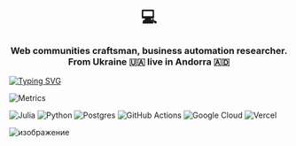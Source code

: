 <h1 align="center">💻</h1>
<h3 align="center">Web communities craftsman, business automation researcher. From Ukraine 🇺🇦 live in Andorra 🇦🇩</h3>

[![Typing SVG](https://readme-typing-svg.herokuapp.com?color=%2336BCF7&duration=6000&width=600&lines=Simplicity+is+a+prerequisite+for+reliability.+)](https://git.io/typing-svg)

![Metrics](https://metrics.lecoq.io/psychedel?template=classic&base.activity=0&base.community=0&base.repositories=0&isocalendar=1&habits=1&isocalendar.duration=full-year&habits.from=200&habits.days=14&habits.facts=true&habits.charts=false&habits.trim=false&config.timezone=Europe%2FParis)


![Julia](https://img.shields.io/badge/-Julia-9558B2?style=for-the-badge&logo=julia&logoColor=white) ![Python](https://img.shields.io/badge/python-3670A0?style=for-the-badge&logo=python&logoColor=ffdd54) ![Postgres](https://img.shields.io/badge/postgres-%23316192.svg?style=for-the-badge&logo=postgresql&logoColor=white) ![GitHub Actions](https://img.shields.io/badge/githubactions-%232671E5.svg?style=for-the-badge&logo=githubactions&logoColor=white) ![Google Cloud](https://img.shields.io/badge/GoogleCloud-%234285F4.svg?style=for-the-badge&logo=google-cloud&logoColor=white) ![Vercel](https://img.shields.io/badge/vercel-%23000000.svg?style=for-the-badge&logo=vercel&logoColor=white)

![изображение](https://raw.githubusercontent.com/abhisheknaiidu/abhisheknaiidu/master/code.gif)
